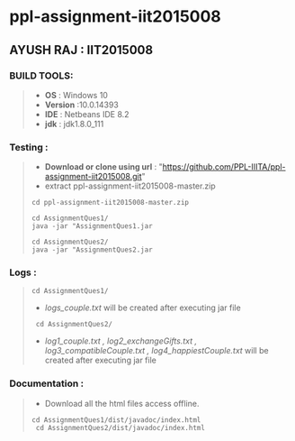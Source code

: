# ppl-assignment-iit2015008

## AYUSH RAJ : IIT2015008
   
### BUILD TOOLS:
   > - **OS** : Windows 10
   > - **Version** :10.0.14393
   > - **IDE** : Netbeans IDE 8.2
   > - **jdk** : jdk1.8.0_111
   
### Testing :
   > - **Download or clone using url** : "https://github.com/PPL-IIITA/ppl-assignment-iit2015008.git"                                    
   > - extract ppl-assignment-iit2015008-master.zip  
   > <pre><code>cd ppl-assignment-iit2015008-master.zip</pre></code>
   > <pre><code>cd AssignmentQues1/ 
   > java -jar "AssignmentQues1.jar</pre></code>
   > <pre><code>cd AssignmentQues2/
   > java -jar "AssignmentQues2.jar</pre></code>
   
### Logs :
   > <pre><code>cd AssignmentQues1/</pre></code>
   > - <i>logs_couple.txt</i>  will be created after executing jar file
   >  <pre><code> cd AssignmentQues2/</code></pre>     
   > - <i>log1_couple.txt , log2_exchangeGifts.txt , log3_compatibleCouple.txt , log4_happiestCouple.txt </i> will be created after executing </i>
   jar file
   
### Documentation :
   > - Download all the html files access offline.
   > <pre><code>cd AssignmentQues1/dist/javadoc/index.html
   >  cd AssignmentQues2/dist/javadoc/index.html</pre></code>
